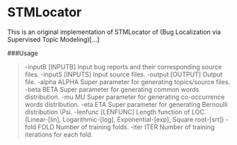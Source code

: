 # STMLocator
This is an original implementation of STMLocator of (Bug Localization via Supervised Topic Modeling)[...]

###Usage

>  -inputB [INPUTB]    Input bug reports and their corresponding source files.
>  -inputS [INPUTS]    Input source files.
>  -output [OUTPUT]    Output file.
>  -alpha ALPHA        Super parameter for generating topics/source files.
>  -beta BETA          Super parameter for generating common words
>                      distribution.
>  -mu MU              Super parameter for generating co-occurrence words
>                      distribution.
>  -eta ETA            Super parameter for generating Bernoulli distribution
>                      \Psi.
>  -lenfunc [LENFUNC]  Length function of LOC. (Linear-[lin],
>                      Logarithmic-[log], Exponential-[exp], Square root-[srt])
>  -fold FOLD          Number of training folds.
>  -iter ITER          Number of training iterations for each fold.
